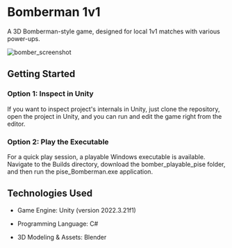 # Bomberman 1v1

A 3D Bomberman-style game, designed for local 1v1 matches with various power-ups.

![bomber_screenshot](https://github.com/user-attachments/assets/489f848c-db0f-472a-81a3-1c5ed7836e54)

## Getting Started

### Option 1: Inspect in Unity

If you want to inspect project's internals in Unity, just clone the repository, open the project in Unity, and you can run and edit the game right from the editor.

### Option 2: Play the Executable

For a quick play session, a playable Windows executable is available. Navigate to the Builds directory, download the bomber_playable_pise folder, and then run the pise_Bomberman.exe application.

## Technologies Used

* Game Engine: Unity (version 2022.3.21f1)

* Programming Language: C#

* 3D Modeling & Assets: Blender

